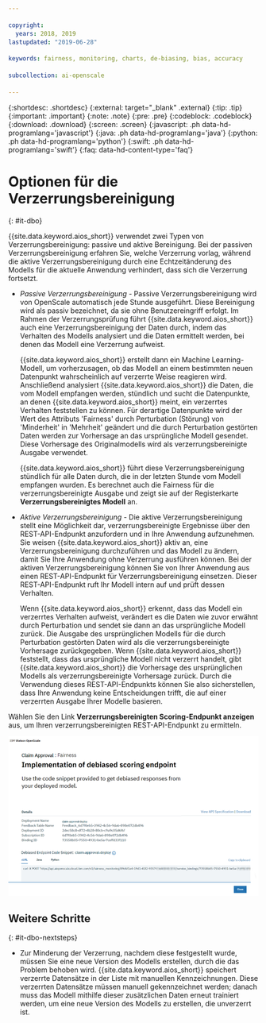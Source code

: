 ```yaml
---

copyright:
  years: 2018, 2019
lastupdated: "2019-06-28"

keywords: fairness, monitoring, charts, de-biasing, bias, accuracy

subcollection: ai-openscale

---
```


{:shortdesc: .shortdesc}
{:external: target="_blank" .external}
{:tip: .tip}
{:important: .important}
{:note: .note}
{:pre: .pre}
{:codeblock: .codeblock}
{:download: .download}
{:screen: .screen}
{:javascript: .ph data-hd-programlang='javascript'}
{:java: .ph data-hd-programlang='java'}
{:python: .ph data-hd-programlang='python'}
{:swift: .ph data-hd-programlang='swift'}
{:faq: data-hd-content-type='faq'}

# Optionen für die Verzerrungsbereinigung
{: #it-dbo}

{{site.data.keyword.aios_short}} verwendet zwei Typen von Verzerrungsbereinigung: passive und aktive Bereinigung. Bei der passiven Verzerrungsbereinigung erfahren Sie, welche Verzerrung vorlag, während die aktive Verzerrungsbereinigung durch eine Echtzeitänderung des Modells für die aktuelle Anwendung verhindert, dass sich die Verzerrung fortsetzt.

- *Passive Verzerrungsbereinigung* - Passive Verzerrungsbereinigung wird von OpenScale automatisch jede Stunde ausgeführt. Diese Bereinigung wird als passiv bezeichnet, da sie ohne Benutzereingriff erfolgt. Im Rahmen der Verzerrungsprüfung führt {{site.data.keyword.aios_short}} auch eine Verzerrungsbereinigung der Daten durch, indem das Verhalten des Modells analysiert und die Daten ermittelt werden, bei denen das Modell eine Verzerrung aufweist.

  {{site.data.keyword.aios_short}} erstellt dann ein Machine Learning-Modell, um vorherzusagen, ob das Modell an einem bestimmten neuen Datenpunkt wahrscheinlich auf verzerrte Weise reagieren wird. Anschließend analysiert {{site.data.keyword.aios_short}} die Daten, die vom Modell empfangen werden, stündlich und sucht die Datenpunkte, an denen {{site.data.keyword.aios_short}} meint, ein verzerrtes Verhalten feststellen zu können. Für derartige Datenpunkte wird der Wert des Attributs 'Fairness' durch Perturbation (Störung) von 'Minderheit' in 'Mehrheit' geändert und die durch Perturbation gestörten Daten werden zur Vorhersage an das ursprüngliche Modell gesendet. Diese Vorhersage des Originalmodells wird als verzerrungsbereinigte Ausgabe verwendet.

  {{site.data.keyword.aios_short}} führt diese Verzerrungsbereinigung stündlich für alle Daten durch, die in der letzten Stunde vom Modell empfangen wurden. Es berechnet auch die Fairness für die verzerrungsbereinigte Ausgabe und zeigt sie auf der Registerkarte **Verzerrungsbereinigtes Modell** an.

- *Aktive Verzerrungsbereinigung* - Die aktive Verzerrungsbereinigung stellt eine Möglichkeit dar, verzerrungsbereinigte Ergebnisse über den REST-API-Endpunkt anzufordern und in Ihre Anwendung aufzunehmen. Sie weisen {{site.data.keyword.aios_short}} aktiv an, eine Verzerrungsbereinigung durchzuführen und das Modell zu ändern, damit Sie Ihre Anwendung ohne Verzerrung ausführen können. Bei der aktiven Verzerrungsbereinigung können Sie von Ihrer Anwendung aus einen REST-API-Endpunkt für Verzerrungsbereinigung einsetzen. Dieser REST-API-Endpunkt ruft Ihr Modell intern auf und prüft dessen Verhalten.

  Wenn {{site.data.keyword.aios_short}} erkennt, dass das Modell ein verzerrtes Verhalten aufweist, verändert es die Daten wie zuvor erwähnt durch Perturbation und sendet sie dann an das ursprüngliche Modell zurück. Die Ausgabe des ursprünglichen Modells für die durch Perturbation gestörten Daten wird als die verzerrungsbereinigte Vorhersage zurückgegeben. Wenn {{site.data.keyword.aios_short}} feststellt, dass das ursprüngliche Modell nicht verzerrt handelt, gibt {{site.data.keyword.aios_short}} die Vorhersage des ursprünglichen Modells als verzerrungsbereinigte Vorhersage zurück. Durch die Verwendung dieses REST-API-Endpunkts können Sie also sicherstellen, dass Ihre Anwendung keine Entscheidungen trifft, die auf einer verzerrten Ausgabe Ihrer Modelle basieren.

Wählen Sie den Link **Verzerrungsbereinigten Scoring-Endpunkt anzeigen** aus, um Ihren verzerrungsbereinigten REST-API-Endpunkt zu ermitteln.

![Darstellung der Detailanzeige von 'Verzerrungsbereinigter API-Endpunkt', mit cURL-Beispiel, das im Feld mit dem Code-Snippet angezeigt wird](images/insight-debias-api.png)

## Weitere Schritte
{: #it-dbo-nextsteps}

- Zur Minderung der Verzerrung, nachdem diese festgestellt wurde, müssen Sie eine neue Version des Modells erstellen, durch die das Problem behoben wird. {{site.data.keyword.aios_short}} speichert verzerrte Datensätze in der Liste mit manuellen Kennzeichnungen. Diese verzerrten Datensätze müssen manuell gekennzeichnet werden; danach muss das Modell mithilfe dieser zusätzlichen Daten erneut trainiert werden, um eine neue Version des Modells zu erstellen, die unverzerrt ist.


